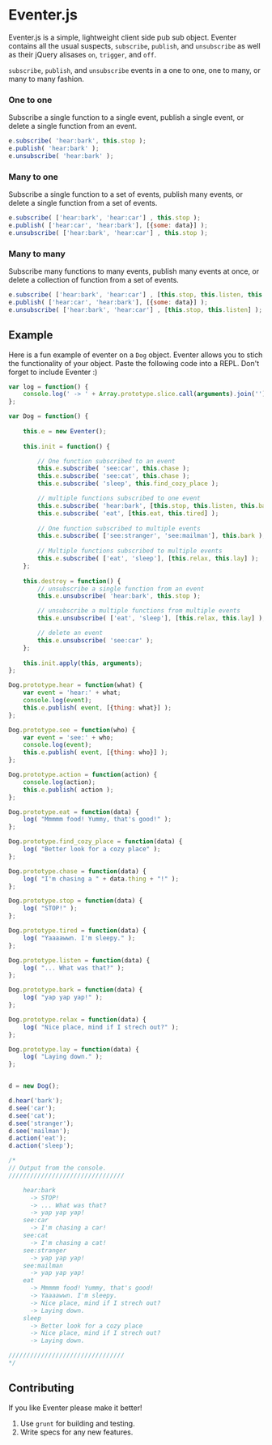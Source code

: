 # Eventer.js

Eventer.js is a simple, lightweight client side pub sub object. Eventer contains all the usual suspects, `subscribe`, `publish`, and `unsubscribe` as well as their jQuery alisases `on`, `trigger`, and `off`.

`subscribe`, `publish`, and `unsubscribe` events in a one to one, one to many, or many to many fashion.

### One to one

Subscribe a single function to a single event, publish a single event, or delete a single function from an event.

```javascript
e.subscribe( 'hear:bark', this.stop );
e.publish( 'hear:bark' );
e.unsubscribe( 'hear:bark' );
```

### Many to one

Subscribe a single function to a set of events, publish many events, or delete a single function from a set of events.

```javascript
e.subscribe( ['hear:bark', 'hear:car'] , this.stop );
e.publish( ['hear:car', 'hear:bark'], [{some: data}] );
e.unsubscribe( ['hear:bark', 'hear:car'] , this.stop );
```

### Many to many

Subscribe many functions to many events, publish many events at once, or delete a collection of function from a set of events.

```javascript
e.subscribe( ['hear:bark', 'hear:car'] , [this.stop, this.listen, this.bark] );
e.publish( ['hear:car', 'hear:bark'], [{some: data}] );
e.unsubscribe( ['hear:bark', 'hear:car'] , [this.stop, this.listen] );
```


## Example

Here is a fun example of eventer on a `Dog` object. Eventer allows you to stich the functionality of your object. Paste the following code into a REPL. Don't forget to include Eventer :)


```javascript
var log = function() {
    console.log(' -> ' + Array.prototype.slice.call(arguments).join(''));
};

var Dog = function() {
    
    this.e = new Eventer();
    
    this.init = function() {

        // One function subscribed to an event
        this.e.subscribe( 'see:car', this.chase );
        this.e.subscribe( 'see:cat', this.chase );
        this.e.subscribe( 'sleep', this.find_cozy_place );

        // multiple functions subscribed to one event
        this.e.subscribe( 'hear:bark', [this.stop, this.listen, this.bark] );
        this.e.subscribe( 'eat', [this.eat, this.tired] );
        
        // One function subscribed to multiple events
        this.e.subscribe( ['see:stranger', 'see:mailman'], this.bark );
        
        // Multiple functions subscribed to multiple events
        this.e.subscribe( ['eat', 'sleep'], [this.relax, this.lay] );
    };
    
    this.destroy = function() {
        // unsubscribe a single function from an event
        this.e.unsubscribe( 'hear:bark', this.stop );

        // unsubscribe a multiple functions from multiple events
        this.e.unsubscribe( ['eat', 'sleep'], [this.relax, this.lay] );

        // delete an event
        this.e.unsubscribe( 'see:car' );
    };
    
    this.init.apply(this, arguments);
};

Dog.prototype.hear = function(what) {
    var event = 'hear:' + what;
    console.log(event);
    this.e.publish( event, [{thing: what}] );
};

Dog.prototype.see = function(who) {
    var event = 'see:' + who;
    console.log(event);
    this.e.publish( event, [{thing: who}] );
};

Dog.prototype.action = function(action) {
    console.log(action);
    this.e.publish( action );
};

Dog.prototype.eat = function(data) {
    log( "Mmmmm food! Yummy, that's good!" );
};

Dog.prototype.find_cozy_place = function(data) {
    log( "Better look for a cozy place" );
};

Dog.prototype.chase = function(data) {
    log( "I'm chasing a " + data.thing + "!" );
};

Dog.prototype.stop = function(data) {
    log( "STOP!" );
};

Dog.prototype.tired = function(data) {
    log( "Yaaaawwn. I'm sleepy." );
};

Dog.prototype.listen = function(data) {
    log( "... What was that?" );
};

Dog.prototype.bark = function(data) {
    log( "yap yap yap!" );
};

Dog.prototype.relax = function(data) {
    log( "Nice place, mind if I strech out?" );
};

Dog.prototype.lay = function(data) {
    log( "Laying down." );
};


d = new Dog();

d.hear('bark');
d.see('car');
d.see('cat');
d.see('stranger');
d.see('mailman');
d.action('eat');
d.action('sleep');

/*
// Output from the console.
////////////////////////////////

    hear:bark
      -> STOP!
      -> ... What was that?
      -> yap yap yap!
    see:car
      -> I'm chasing a car!
    see:cat
      -> I'm chasing a cat!
    see:stranger
      -> yap yap yap!
    see:mailman
      -> yap yap yap!
    eat
      -> Mmmmm food! Yummy, that's good!
      -> Yaaaawwn. I'm sleepy.
      -> Nice place, mind if I strech out?
      -> Laying down.
    sleep
      -> Better look for a cozy place
      -> Nice place, mind if I strech out?
      -> Laying down.

////////////////////////////////
*/
```
    
## Contributing

If you like Eventer please make it better! 

1. Use `grunt` for building and testing. 
2. Write specs for any new features.
